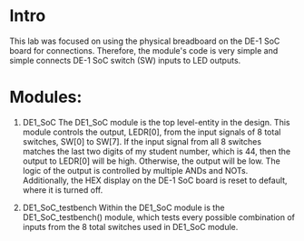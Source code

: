 # Intro
This lab was focused on using the physical breadboard on the DE-1 SoC board for connections. Therefore, the module's code is very simple and simple connects DE-1 SoC switch (SW) inputs to LED outputs.

# Modules:
1. DE1_SoC
The DE1_SoC module is the top level-entity in the design. This module controls the output,
LEDR[0], from the input signals of 8 total switches, SW[0] to SW[7]. If the input signal from
all 8 switches matches the last two digits of my student number, which is 44, then the
output to LEDR[0] will be high. Otherwise, the output will be low. The logic of the output is
controlled by multiple ANDs and NOTs. Additionally, the HEX display on the DE-1 SoC board
is reset to default, where it is turned off.

2. DE1_SoC_testbench
Within the DE1_SoC module is the DE1_SoC_testbench() module, which tests every possible
combination of inputs from the 8 total switches used in DE1_SoC module.